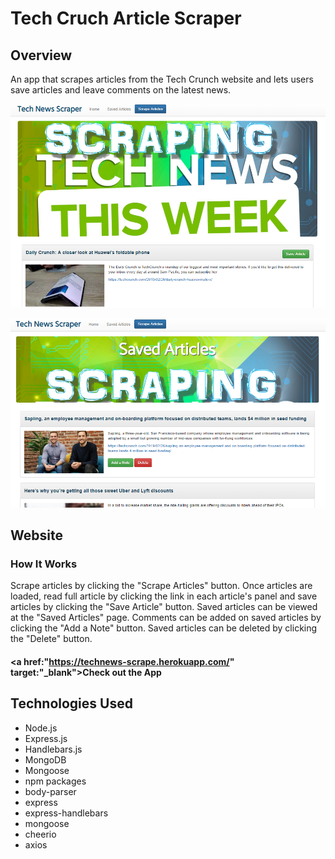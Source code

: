 

# Tech Cruch Article Scraper

## Overview

An app that scrapes articles from the Tech Crunch website and lets users save articles and leave comments on the latest news.

![Tech News Article Scraper](/public/assets/images/demo.png)

![Tech News Saved Articles](/public/assets/images/saved.png)

## Website

### How It Works
Scrape articles by clicking the "Scrape Articles" button.
Once articles are loaded, read full article by clicking the link in each article's panel and save articles by clicking the "Save Article" button.
Saved articles can be viewed at the "Saved Articles" page.
Comments can be added on saved articles by clicking the "Add a Note" button.
Saved articles can be deleted by clicking the "Delete" button.

#### <a href:"https://technews-scrape.herokuapp.com/" target:"_blank">Check out the App </a> 

## Technologies Used
<ul>
<li>Node.js</li>
<li>Express.js</li>
<li>Handlebars.js</li>
<li>MongoDB</li>
<li>Mongoose</li>
<li>npm packages</li>
<li>body-parser</li>
<li>express</li>
<li>express-handlebars</li>
<li>mongoose</li>
<li>cheerio</li>
<li>axios</li>

</ul>











